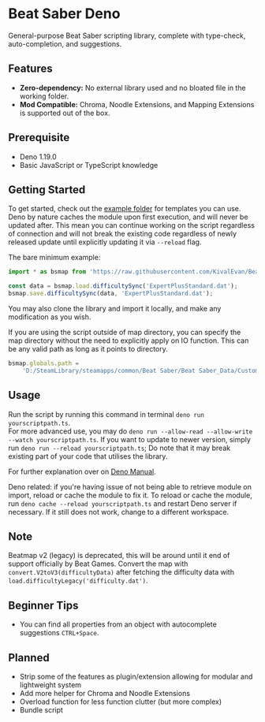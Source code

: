 # Beat Saber Deno

General-purpose Beat Saber scripting library, complete with type-check, auto-completion, and suggestions.

## Features

-   **Zero-dependency:** No external library used and no bloated file in the working folder.
-   **Mod Compatible:** Chroma, Noodle Extensions, and Mapping Extensions is supported out of the box.

## Prerequisite

-   Deno 1.19.0
-   Basic JavaScript or TypeScript knowledge

## Getting Started

To get started, check out the [example folder](https://github.com/KivalEvan/BeatSaber-MappingScript/tree/deno/example) for templates you can use.
Deno by nature caches the module upon first execution, and will never be updated after. This mean you can continue working on the script regardless of connection and will not break the existing code regardless of newly released update until explicitly updating it via `--reload` flag.

The bare minimum example:

```ts
import * as bsmap from 'https://raw.githubusercontent.com/KivalEvan/BeatSaber-MappingScript/deno/mod.ts';

const data = bsmap.load.difficultySync('ExpertPlusStandard.dat');
bsmap.save.difficultySync(data, 'ExpertPlusStandard.dat');
```

You may also clone the library and import it locally, and make any modification as you wish.

If you are using the script outside of map directory, you can specify the map directory without the need to explicitly apply on IO function. This can be any valid path as long as it points to directory.

```ts
bsmap.globals.path =
    'D:/SteamLibrary/steamapps/common/Beat Saber/Beat Saber_Data/CustomWIPLevels/YOUR_MAP_FOLDER/';
```

## Usage

Run the script by running this command in terminal `deno run yourscriptpath.ts`.  
For more advanced use, you may do `deno run --allow-read --allow-write --watch yourscriptpath.ts`.
If you want to update to newer version, simply run `deno run --reload yourscriptpath.ts`; Do note that it may break existing part of your code that utilises the library.

For further explanation over on [Deno Manual](https://deno.land/manual).

Deno related: if you're having issue of not being able to retrieve module on import, reload or cache the module to fix it. To reload or cache the module, run `deno cache --reload yourscriptpath.ts` and restart Deno server if necessary. If it still does not work, change to a different workspace.

## Note

Beatmap v2 (legacy) is deprecated, this will be around until it end of support officially by Beat Games. Convert the map with `convert.V2toV3(difficultyData)` after fetching the difficulty data with `load.difficultyLegacy('difficulty.dat')`.

## Beginner Tips

-   You can find all properties from an object with autocomplete suggestions `CTRL+Space`.

## Planned

-   Strip some of the features as plugin/extension allowing for modular and lightweight system
-   Add more helper for Chroma and Noodle Extensions
-   Overload function for less function clutter (but more complex)
-   Bundle script
